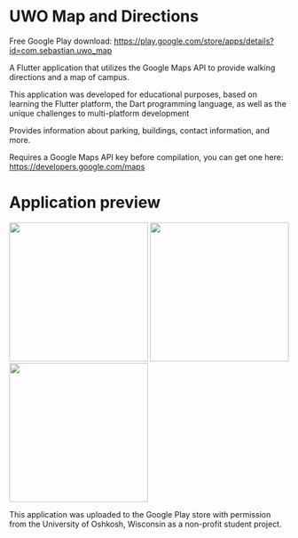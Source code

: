# UWO Map and Directions

Free Google Play download: https://play.google.com/store/apps/details?id=com.sebastian.uwo_map

A Flutter application that utilizes the Google Maps API to provide walking directions and a map of campus.

This application was developed for educational purposes, based on learning the Flutter platform, the Dart programming language, as well as the unique challenges to multi-platform development

Provides information about parking, buildings, contact information, and more.

Requires a Google Maps API key before compilation, you can get one here: https://developers.google.com/maps

# Application preview

<img src="https://github.com/SebastianAmyotte/UWO-Map-and-Directions/assets/71189225/ff382d9e-4bdf-4110-b884-74e66d250c98" width="250">

<img src="https://github.com/SebastianAmyotte/UWO-Map-and-Directions/assets/71189225/d2530792-9944-42d0-b217-5e1fc83120fc" width="250">

<img src="https://github.com/SebastianAmyotte/UWO-Map-and-Directions/assets/71189225/e46a3cf6-7550-41d3-b302-fd718d0b4453" width="250">

This application was uploaded to the Google Play store with permission from the University of Oshkosh, Wisconsin as a non-profit student project.
